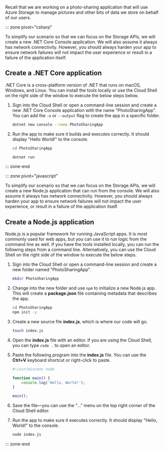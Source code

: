 Recall that we are working on a photo-sharing application that will use Azure Storage to manage pictures and other bits of data we store on behalf of our users.

::: zone pivot="csharp"

To simplify our scenario so that we can focus on the Storage APIs, we will create a new .NET Core Console application. We will also assume it always has network connectivity. However, you should always harden your app to ensure network failures will not impact the user experience or result in a failure of the application itself.

## Create a .NET Core application

.NET Core is a cross-platform version of .NET that runs on macOS, Windows, and Linux. You can install the tools locally or use the Cloud Shell on the right side of the window to execute the below steps below.

1. Sign into the Cloud Shell or open a command-line session and create a new .NET Core Console application with the name "PhotoSharingApp". You can add the `-o` or `--output` flag to create the app in a specific folder.

    ```bash
    dotnet new console --name PhotoSharingApp
    ```

1. Run the app to make sure it builds and executes correctly. It should display "Hello World!" to the console.

    ```bash
    cd PhotoSharingApp
    
    dotnet run
    ```
::: zone-end

::: zone pivot="javascript"

To simplify our scenario so that we can focus on the Storage APIs, we will create a new Node.js application that can run from the console. We will also assume it always has network connectivity. However, you should always harden your app to ensure network failures will not impact the user experience, or result in a failure of the application itself.

## Create a Node.js application

Node.js is a popular framework for running JavaScript apps. It is most commonly used for web apps, but you can use it to run logic from the command line as well. If you have the tools installed locally, you can run the following steps from a command line. Alternatively, you can use the Cloud Shell on the right side of the window to execute the below steps.

1. Sign into the Cloud Shell or open a command-line session and create a new folder named "PhotoSharingApp".

    ```bash
    mkdir PhotoSharingApp
    ```

1. Change into the new folder and use `npm` to initialize a new Node.js app. This will create a **package.json** file containing metadata that describes the app.

    ```bash
    cd PhotoSharingApp
    npm init -y
    ```

1. Create a new source file **index.js**, which is where our code will go.

    ```bash
    touch index.js
    ```

1. Open the **index.js** file with an editor. If you are using the Cloud Shell, you can type `code .` to open an editor.

1. Paste the following program into the **index.js** file. You can use the **Ctrl+V** keyboard shortcut or right-click to paste.

    ```javascript
    #!/usr/bin/env node
    
    function main() {
        console.log('Hello, World!');
    }
    
    main();
    ```
1. Save the file&mdash;you can use the "..." menu on the top right corner of the Cloud Shell editor.

1. Run the app to make sure it executes correctly. It should display "Hello, World!" to the console.

    ```bash
    node index.js
    ```

::: zone-end
